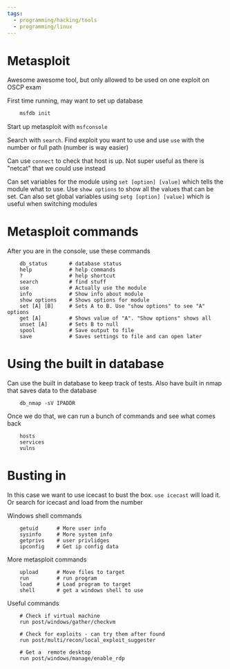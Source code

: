 ```yaml
---
tags:
  - programming/hacking/tools
  - programming/linux
---
```

# Metasploit

Awesome awesome tool, but only allowed to be used on one exploit on OSCP exam


First time running, may want to set up database
```bash
    msfdb init
```

Start up metasploit with `msfconsole`

Search with `search`. Find exploit you want to use and use `use` with the number or full path (number is way easier)

Can use `connect` to check that host is up. Not super useful as there is "netcat" that we could use instead

Can set variables for the module using `set [option] [value]` which tells the module what to use. Use `show options` to
show all the values that can be set. Can also set global variables using `setg [option] [value]` which is useful when
switching modules



# Metasploit commands

After you are in the console, use these commands

```
    db_status       # database status
    help            # help commands
    ?               # help shortcut
    search          # find stuff
    use             # Actually use the module
    info            # Show info about module
    show options    # Shows options for module
    set [A] [B]     # Sets A to B. Use "show options" to see "A" options
    get [A]         # Shows value of "A". "Show options" shows all
    unset [A]       # Sets B to null
    spool           # Save output to file
    save            # Saves settings to file and can open later
```

# Using the built in database

Can use the built in database to keep track of tests. Also have built in nmap that saves data to the database

```
    db_nmap -sV IPADDR
```

Once we do that, we can run a bunch of commands and see what comes back

```
    hosts
    services
    vulns
```

# Busting in

In this case we want to use icecast to bust the box. `use icecast` will load it. Or search for icecast and load from the
number

Windows shell commands
```
    getuid      # More user info
    sysinfo     # More system info 
    getprivs    # user privlidges
    ipconfig    # Get ip config data
```

More metasploit commands
```
    upload      # Move files to target
    run         # run program
    load        # Load program to target
    shell       # get a windows shell to use
```

Useful commands

```
    # Check if virtual machine
    run post/windows/gather/checkvm

    # Check for exploits - can try them after found
    run post/multi/recon/local_exploit_suggester

    # Get a  remote desktop
    run post/windows/manage/enable_rdp
```
